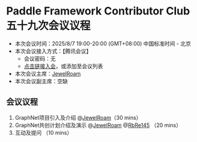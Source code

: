 # Paddle Framework Contributor Club 五十九次会议议程

- 本次会议时间：2025/8/7 19:00-20:00 (GMT+08:00) 中国标准时间 - 北京
- 本次会议接入方式：【腾讯会议】
  - 会议密码：无
  - [点击链接入会](https://meeting.tencent.com/dm/cgjnhWCm0XUW)，或添加至会议列表
- 本次会议主席：[JewelRoam](https://github.com/JewelRoam)
- 本次会议副主席：空缺

## 会议议程

1. GraphNet项目引入及介绍 @[JewelRoam](https://github.com/JewelRoam)（30 mins）
3. GraphNet共创计划介绍及演示 @[JewelRoam](https://github.com/JewelRoam) @[RbRe145](https://github.com/RbRe145) （20 mins）
4. 互动及提问 （10 mins）
